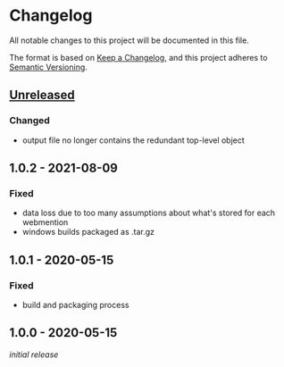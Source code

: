 # Changelog
All notable changes to this project will be documented in this file.

The format is based on [Keep a Changelog](https://keepachangelog.com/en/1.0.0/),
and this project adheres to [Semantic Versioning](https://semver.org/spec/v2.0.0.html).

## [Unreleased]
### Changed
* output file no longer contains the redundant top-level object

## 1.0.2 - 2021-08-09
### Fixed
* data loss due to too many assumptions about what's stored for each webmention
* windows builds packaged as .tar.gz

## 1.0.1 - 2020-05-15
### Fixed
* build and packaging process

## 1.0.0 - 2020-05-15
*initial release*

[Unreleased]: https://github.com/nekr0z/webmention.io-backup/compare/v1.0.2...HEAD
[1.0.2]: https://github.com/nekr0z/webmention.io-backup/compare/v1.0.1...v1.0.2
[1.0.1]: https://github.com/nekr0z/webmention.io-backup/compare/v1.0.0...v1.0.1
